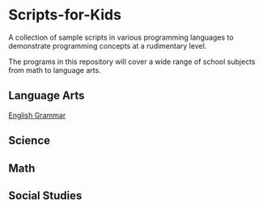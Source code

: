 # Scripts-for-Kids
A collection of sample scripts in various programming languages to demonstrate programming concepts at a rudimentary level.

The programs in this repository will cover a wide range of school subjects from math to language arts. 

## Language Arts
[English Grammar](https://github.com/TutorialDoctor/Scripts-for-Kids/blob/master/Python/english_grammar.py)

## Science

## Math

## Social Studies

